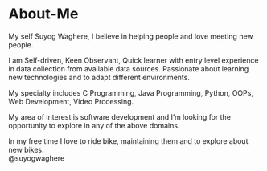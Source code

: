 # About-Me
My self Suyog Waghere,
I believe in helping people and love meeting new people.<br>

I am Self-driven, Keen Observant, Quick learner with entry level experience in data collection from available data sources. Passionate about learning new technologies and to adapt different environments.<br>

My specialty includes C Programming, Java Programming, Python, OOPs, Web Development, Video Processing.<br>

My area of interest is software development and I’m looking for the opportunity to explore in any of the above domains.<br>

In my free time I love to ride bike, maintaining them and to explore about new bikes.<br>
@suyogwaghere
